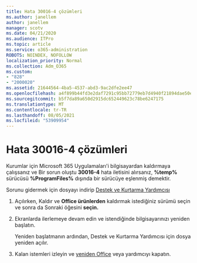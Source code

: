 ```yaml
---
title: Hata 30016-4 çözümleri
ms.author: janellem
author: janellem
manager: scotv
ms.date: 04/21/2020
ms.audience: ITPro
ms.topic: article
ms.service: o365-administration
ROBOTS: NOINDEX, NOFOLLOW
localization_priority: Normal
ms.collection: Adm_O365
ms.custom:
- "828"
- "2000020"
ms.assetid: 21644564-4ba5-4537-abd3-9ac2dfe2ee47
ms.openlocfilehash: a4f899b44fd3e2daf7291c95bb72779eb7d4940f21894dae50e7f3a82c6b3ab5
ms.sourcegitcommit: b5f7da89a650d2915dc652449623c78be6247175
ms.translationtype: MT
ms.contentlocale: tr-TR
ms.lasthandoff: 08/05/2021
ms.locfileid: "53909954"
---
```

# <a name="solutions-for-error-30016-4"></a>Hata 30016-4 çözümleri

Kurumlar için Microsoft 365 Uygulamaları'i bilgisayardan kaldırmaya çalışsanız ve Bir sorun oluştu **30016-4** hata iletisini alırsanız, **%temp%** sürücüsü **%ProgramFiles%** dışında bir sürücüye eşlenmiş demektir.
  
Sorunu gidermek için dosyayı indirip [Destek ve Kurtarma Yardımcısı](https://aka.ms/SARA-OfficeUninstall-Alchemy)
  
1. Açılırken, Kaldır ve **Office ürünlerden** kaldırmak istediğiniz sürümü seçin ve sonra da Sonraki öğesini **seçin.**

2. Ekranlarda ilerlemeye devam edin ve istendiğinde bilgisayarınızı yeniden başlatın.

    Yeniden başlatmanın ardından, Destek ve Kurtarma Yardımcısı için dosya yeniden açılır.

3. Kalan istemleri izleyin ve [yeniden Office](https://portal.office.com/OLS/MySoftware.aspx) veya yardımcıyı kapatın.
